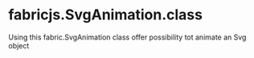 fabricjs.SvgAnimation.class
===========================

Using this fabric.SvgAnimation class offer possibility tot animate an Svg object
